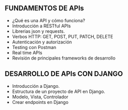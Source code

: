 ## FUNDAMENTOS DE APIs

- ¿Qué es una API y cómo funciona?
- Introducción a RESTful APIs
- Librerias json y requests.
- Verbos HTTP: GET, POST, PUT, PATCH, DELETE
- Autenticación y autorización
- Testing con Postman
- Real time APIs
- Revisión de principales frameworks de desarrollo

## DESARROLLO DE APIs CON DJANGO

- Introducción a Django.
- Estructura de un proyecto de API en Django.
- Modelo, Vista, Controlador
- Crear endpoints en Django
